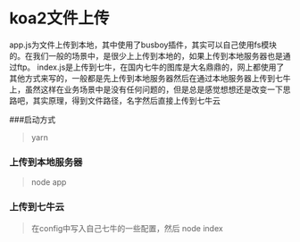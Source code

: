 # koa2文件上传

app.js为文件上传到本地，其中使用了busboy插件，其实可以自己使用fs模块的。在我们一般的场景中，是很少上上传到本地的，如果上传到本地服务器也是通过ftp。
index.js是上传到七牛，在国内七牛的图库是大名鼎鼎的，网上都使用了其他方式来写的，一般都是先上传到本地服务器然后在通过本地服务器上传到七牛上，虽然这样在业务场景中是没有任何问题的，但是总是感觉想想还是改变一下思路吧，其实原理，得到文件路径，名字然后直接上传到七牛云

###启动方式

> yarn

### 上传到本地服务器
> node app

### 上传到七牛云

>在config中写入自己七牛的一些配置，然后
>node index
